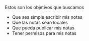 Estos son los objetivos que buscamos

- Que sea simple escribir mis notas
- Que las notas sean locales
- Que pueda publicar mis notas
- Tener permisos para mis notas